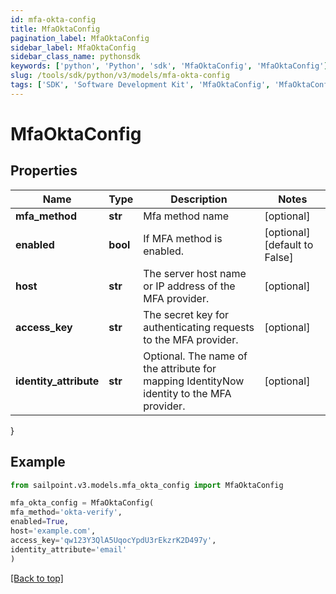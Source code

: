 ```yaml
---
id: mfa-okta-config
title: MfaOktaConfig
pagination_label: MfaOktaConfig
sidebar_label: MfaOktaConfig
sidebar_class_name: pythonsdk
keywords: ['python', 'Python', 'sdk', 'MfaOktaConfig', 'MfaOktaConfig']
slug: /tools/sdk/python/v3/models/mfa-okta-config
tags: ['SDK', 'Software Development Kit', 'MfaOktaConfig', 'MfaOktaConfig']
---
```


# MfaOktaConfig

## Properties

| Name | Type | Description | Notes |
| --- | --- | --- | --- |
| **mfa_method** | **str** | Mfa method name | [optional] |
| **enabled** | **bool** | If MFA method is enabled. | [optional] [default to False] |
| **host** | **str** | The server host name or IP address of the MFA provider. | [optional] |
| **access_key** | **str** | The secret key for authenticating requests to the MFA provider. | [optional] |
| **identity_attribute** | **str** | Optional. The name of the attribute for mapping IdentityNow identity to the MFA provider. | [optional] |

}

## Example

```python
from sailpoint.v3.models.mfa_okta_config import MfaOktaConfig

mfa_okta_config = MfaOktaConfig(
mfa_method='okta-verify',
enabled=True,
host='example.com',
access_key='qw123Y3QlA5UqocYpdU3rEkzrK2D497y',
identity_attribute='email'
)

```

[[Back to top]](#)
